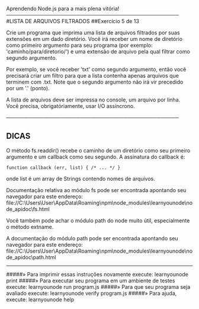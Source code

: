 
 Aprendendo Node.js para a mais plena vitória!
───────────────────────────────────────────────
 #LISTA DE ARQUIVOS FILTRADOS
 ##Exercício 5 de 13

Crie um programa que imprima uma lista de arquivos filtrados por suas extensões em um dado diretório. Você irá receber um nome de diretório como primeiro argumento para seu programa (por exemplo: 'caminho/para/diretorio/') e uma extensão de arquivo pela qual filtrar como segundo argumento.

Por exemplo, se você receber 'txt' como segundo argumento, então você precisará criar um filtro para que a lista contenha apenas arquivos que terminem com .txt. Note que o segundo argumento não irá vir precedido por um '.' (ponto).

A lista de arquivos deve ser impressa no console, um arquivo por linha. Você precisa, obrigatóriamente, usar I/O assíncrono.

───────────────────────────────────────────────

## DICAS

O método fs.readdir() recebe o caminho de um diretório como seu primeiro argumento e um callback como seu segundo. A assinatura do callback é:

    function callback (err, list) { /* ... */ }

onde list é um array de Strings contendo nomes de arquivos.

Documentação relativa ao módulo fs pode ser encontrada apontando seu navegador para este endereço:
  file://C:\Users\User\AppData\Roaming\npm\node_modules\learnyounode\node_apidoc\fs.html

Você também pode achar o módulo path do node muito útil, especialmente o método extname.

A documentação do módulo path pode ser encontrada apontando seu navegador para este endereço:
  file://C:\Users\User\AppData\Roaming\npm\node_modules\learnyounode\node_apidoc\path.html

-------------------------------------------------------------------------------

 #####» Para imprimir essas instruções novamente execute: learnyounode print
 #####» Para executar seu programa em um ambiente de testes execute: learnyounode run program.js
 #####» Para que seu programa seja avaliado execute: learnyounode verify program.js
 #####» Para ajuda, execute: learnyounode help
